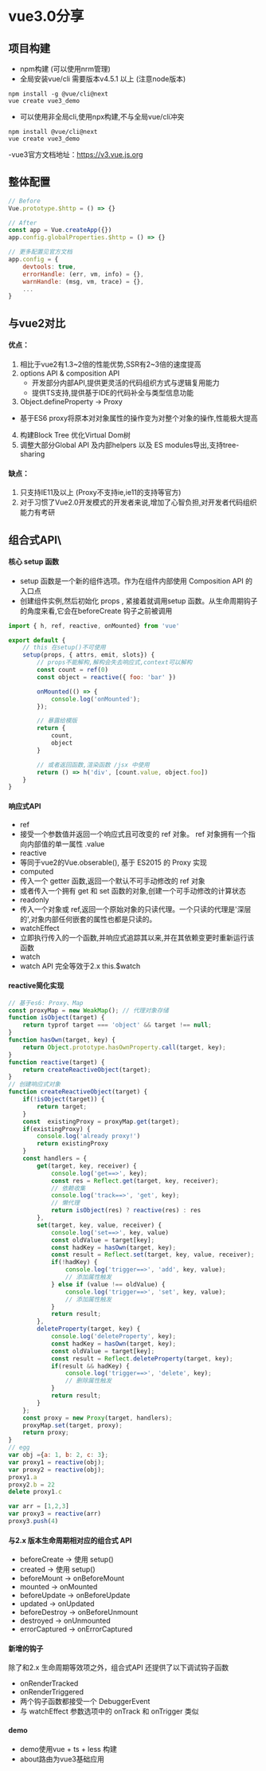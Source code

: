 # vue3.0分享

## 项目构建
- npm构建 (可以使用nrm管理)
- 全局安装vue/cli 需要版本v4.5.1 以上 (注意node版本)
```
npm install -g @vue/cli@next
vue create vue3_demo
```
- 可以使用非全局cli,使用npx构建,不与全局vue/cli冲突
```
npm install @vue/cli@next
vue create vue3_demo
```
-vue3官方文档地址：https://v3.vue.js.org

## 整体配置
```js
// Before
Vue.prototype.$http = () => {}

// After
const app = Vue.createApp({})
app.config.globalProperties.$http = () => {}

// 更多配置见官方文档
app.config = {
    devtools: true,
    errorHandle: (err, vm, info) = {},
    warnHandle: (msg, vm, trace) = {},
    ...
}
```

## 与vue2对比
#### 优点：
1. 相比于vue2有1.3~2倍的性能优势,SSR有2~3倍的速度提高
2. options API & composition API
    - 开发部分内部API,提供更灵活的代码组织方式与逻辑复用能力
    - 提供TS支持,提供基于IDE的代码补全与类型信息功能
3. Object.defineProperty -> Proxy
 - 基于ES6 proxy将原本对对象属性的操作变为对整个对象的操作,性能极大提高
4. 构建Block Tree 优化Virtual Dom树
5. 调整大部分Global API 及内部helpers 以及 ES modules导出,支持tree-sharing

#### 缺点：
1. 只支持IE11及以上 (Proxy不支持ie,ie11的支持等官方)
2. 对于习惯了Vue2.0开发模式的开发者来说,增加了心智负担,对开发者代码组织能力有考研

## 组合式API\
#### 核心 setup 函数
- setup 函数是一个新的组件选项。作为在组件内部使用 Composition API 的入口点
- 创建组件实例,然后初始化 props , 紧接着就调用setup 函数。从生命周期钩子的角度来看,它会在beforeCreate 钩子之前被调用

```js
import { h, ref, reactive, onMounted} from 'vue'

export default {
    // this 在setup()不可使用
    setup(props, { attrs, emit, slots}) {
        // props不能解构,解构会失去响应式,context可以解构
        const count = ref(0)
        const object = reactive({ foo: 'bar' })

        onMounted(() => {
            console.log('onMounted');
        });

        // 暴露给模版
        return {
            count,
            object
        }

        // 或者返回函数,渲染函数 /jsx 中使用
        return () => h('div', [count.value, object.foo])
    }
}
```
#### 响应式API
- ref 
 - 接受一个参数值并返回一个响应式且可改变的 ref 对象。 ref 对象拥有一个指向内部值的单一属性 .value
- reactive
 - 等同于vue2的Vue.obserable(), 基于 ES2015 的 Proxy 实现
- computed
 - 传入一个 getter 函数,返回一个默认不可手动修改的 ref 对象
 - 或者传入一个拥有 get 和 set 函数的对象,创建一个可手动修改的计算状态
- readonly
 - 传入一个对象或 ref,返回一个原始对象的只读代理。一个只读的代理是'深层的',对象内部任何嵌套的属性也都是只读的。
- watchEffect
 - 立即执行传入的一个函数,并响应式追踪其以来,并在其依赖变更时重新运行该函数
- watch
 - watch API 完全等效于2.x this.$watch

#### reactive简化实现
```js
// 基于es6: Proxy、Map
const proxyMap = new WeakMap(); // 代理对象存储
function isObject(target) {
    return typrof target === 'object' && target !== null;
}
function hasOwn(target, key) {
    return Object.prototype.hasOwnProperty.call(target, key);
}
function reactive(target) {
    return createReactiveObject(target);
}
// 创建响应式对象
function createReactiveObject(target) {
    if(!isObject(target)) {
        return target;
    }
    const  existingProxy = proxyMap.get(target);
    if(existingProxy) {
        console.log('already proxy!')
        return existingProxy
    }
    const handlers = {
        get(target, key, receiver) {
            console.log('get==>', key);
            const res = Reflect.get(target, key, receiver);
            // 依赖收集
            console.log('track==>', 'get', key);
            // 懒代理
            return isObject(res) ? reactive(res) : res
        },
        set(target, key, value, receiver) {
            console.log('set==>', key, value)
            const oldValue = target[key];
            const hadKey = hasOwn(target, key);
            const result = Reflect.set(target, key, value, receiver);
            if(!hadKey) {
                console.log('trigger==>', 'add', key, value);
                // 添加属性触发
            } else if (value !== oldValue) {
                console.log('trigger==>', 'set', key, value);
                // 添加属性触发
            }
            return result;
        },
        deleteProperty(target, key) {
            console.log('deleteProperty', key);
            const hadKey = hasOwn(target, key);
            const oldValue = target[key];
            const result = Reflect.deleteProperty(target, key);
            if(result && hadKey) {
                console.log('trigger==>', 'delete', key);
                // 删除属性触发
            } 
            return result;
        }
    };
    const proxy = new Proxy(target, handlers);
    proxyMap.set(target, proxy);
    return proxy;
}
// egg
var obj ={a: 1, b: 2, c: 3};
var proxy1 = reactive(obj);
var proxy2 = reactive(obj);
proxy1.a 
proxy2.b = 22
delete proxy1.c

var arr = [1,2,3]
var proxy3 = reactive(arr)
proxy3.push(4)
```

#### 与2.x 版本生命周期相对应的组合式 API
- beforeCreate -> 使用 setup()
- created -> 使用 setup()
- beforeMount -> onBeforeMount
- mounted -> onMounted
- beforeUpdate -> onBeforeUpdate
- updated -> onUpdated
- beforeDestroy -> onBeforeUnmount
- destroyed -> onUnmounted
- errorCaptured -> onErrorCaptured

#### 新增的钩子
除了和2.x 生命周期等效项之外，组合式API 还提供了以下调试钩子函数

- onRenderTracked
- onRenderTriggered
- 两个钩子函数都接受一个 DebuggerEvent
- 与 watchEffect 参数选项中的 onTrack 和 onTrigger 类似

#### demo
- demo使用vue + ts + less 构建
- about路由为vue3基础应用




